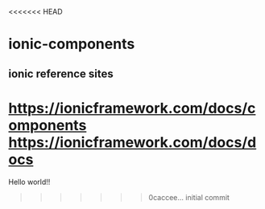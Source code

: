<<<<<<< HEAD
# ionic-components
## ionic reference sites
https://ionicframework.com/docs/components
https://ionicframework.com/docs/docs
=======
Hello world!!
>>>>>>> 0caccee... initial commit
